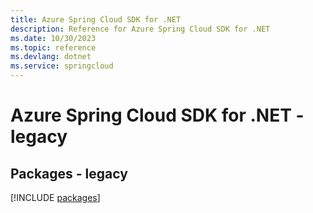 ```yaml
---
title: Azure Spring Cloud SDK for .NET
description: Reference for Azure Spring Cloud SDK for .NET
ms.date: 10/30/2023
ms.topic: reference
ms.devlang: dotnet
ms.service: springcloud
---
```

# Azure Spring Cloud SDK for .NET - legacy
## Packages - legacy
[!INCLUDE [packages](spring-cloud-index.md)]
